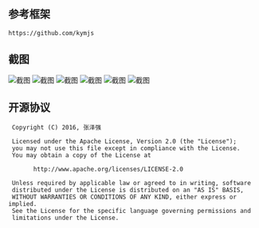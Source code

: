 ﻿## 参考框架

	https://github.com/kymjs

## 截图
![截图](https://github.com/zhangzeqiang/net-chat-app/blob/master/Screenshot_2016-03-06-19-13-34.png)
![截图](https://github.com/zhangzeqiang/net-chat-app/blob/master/Screenshot_2016-03-06-19-13-48.png)
![截图](https://github.com/zhangzeqiang/net-chat-app/blob/master/Screenshot_2016-03-06-19-13-59.png)
![截图](https://github.com/zhangzeqiang/net-chat-app/blob/master/Screenshot_2016-03-06-19-14-01.png)
![截图](https://github.com/zhangzeqiang/net-chat-app/blob/master/Screenshot_2016-03-06-19-14-31.png)
![截图](https://github.com/zhangzeqiang/net-chat-app/blob/master/Screenshot_2016-03-06-19-14-41.png)

## 开源协议
```
 Copyright (C) 2016, 张泽强
 
 Licensed under the Apache License, Version 2.0 (the "License");
 you may not use this file except in compliance with the License.
 You may obtain a copy of the License at

       http://www.apache.org/licenses/LICENSE-2.0

 Unless required by applicable law or agreed to in writing, software
 distributed under the License is distributed on an "AS IS" BASIS,
 WITHOUT WARRANTIES OR CONDITIONS OF ANY KIND, either express or implied.
 See the License for the specific language governing permissions and
 limitations under the License.
 ```
